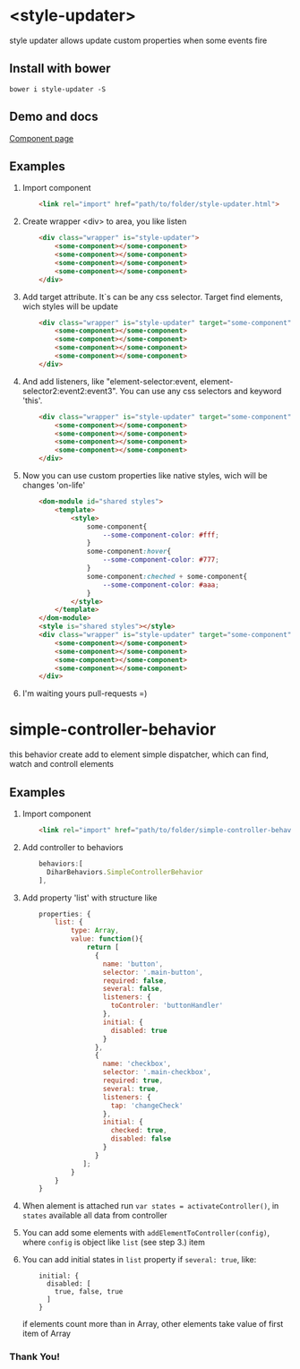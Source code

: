 # \<style-updater\>

style updater allows update custom properties when some events fire 

## Install with bower

```
bower i style-updater -S
``` 

## Demo and docs

[Component page](https://dihar.github.io/components/style-updater)

## Examples

1. Import component

	```html
		<link rel="import" href="path/to/folder/style-updater.html">
	```
2. Create wrapper \<div\> to area, you like listen

	```html
		<div class="wrapper" is="style-updater">
			<some-component></some-component>
			<some-component></some-component>
			<some-component></some-component>
			<some-component></some-component>
		</div>
	```
3. Add target attribute. It`s can be any css selector. Target find elements, wich styles will be update

	```html
		<div class="wrapper" is="style-updater" target="some-component">
			<some-component></some-component>
			<some-component></some-component>
			<some-component></some-component>
			<some-component></some-component>
		</div>
	```
4. And add listeners, like "element-selector:event, element-selector2:event2:event3". You can use any css selectors and keyword 'this'.

	```html
		<div class="wrapper" is="style-updater" target="some-component" events="this:mousemove, some-component:click|touchend">
			<some-component></some-component>
			<some-component></some-component>
			<some-component></some-component>
			<some-component></some-component>
		</div>
	```
5. Now you can use custom properties like native styles, wich will be changes 'on-life'

	```html
		<dom-module id="shared styles">
			<template>
				<style>
					some-component{
						--some-component-color: #fff;
					}
					some-component:hover{
						--some-component-color: #777;
					}
					some-component:cheched + some-component{
						--some-component-color: #aaa;
					}
				</style>
			</template>
		</dom-module>
		<style is="shared styles"></style>
		<div class="wrapper" is="style-updater" target="some-component" events="this:mousemove, some-component:click">
			<some-component></some-component>
			<some-component></some-component>
			<some-component></some-component>
			<some-component></some-component>
		</div>
	```
6. I'm waiting yours pull-requests =)

# simple-controller-behavior

this behavior create add to element simple dispatcher, which can find, watch and controll elements

## Examples

1. Import component

	```html
		<link rel="import" href="path/to/folder/simple-controller-behavior.html">
	```
2. Add controller to behaviors

	```javascript
		behaviors:[
		  DiharBehaviors.SimpleControllerBehavior
		],
	```
3. Add property 'list' with structure like

	```javascript
		properties: {
			list: {
				type: Array,
				value: function(){
					return [
			          {						
			            name: 'button',
			            selector: '.main-button',
			            required: false,
			            several: false,
			            listeners: {
			              toControler: 'buttonHandler'
			            },
			            initial: {
			              disabled: true
			            }
			          },
			          {
			            name: 'checkbox',
			            selector: '.main-checkbox',
			            required: true,
			            several: true,
			            listeners: {
			              tap: 'changeCheck'
			            },
			            initial: {
			              checked: true,
			              disabled: false
			            }
			          }
		           ];			
				}
			}
		}
	```
4. When alement is attached run `var states = activateController()`, in `states` available all data from controller
5. You can add some elements with `addElementToController(config)`, where `config` is object like `list` (see step 3.) item
6. You can add initial states in `list` property if `several: true`, like:

	```
		initial: {
		  disabled: [
			true, false, true
		  ]
		}
	```
	if elements count more than in Array, other elements take value of first item of Array

### Thank You!